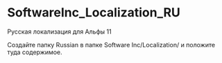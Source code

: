 # SoftwareInc_Localization_RU
Русская локализация для Альфы 11

Создайте папку Russian в папке Software Inc/Localization/ и положите туда содержимое.
